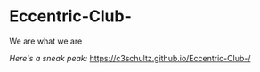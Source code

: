 # Eccentric-Club-
We are what we are 

*Here's a sneak peak:*
https://c3schultz.github.io/Eccentric-Club-/
